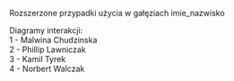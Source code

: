 Rozszerzone przypadki użycia w gałęziach imie_nazwisko    

Diagramy interakcji:  
1 - Malwina Chudzinska  
2 - Phillip Lawniczak  
3 - Kamil Tyrek  
4 - Norbert Walczak  

